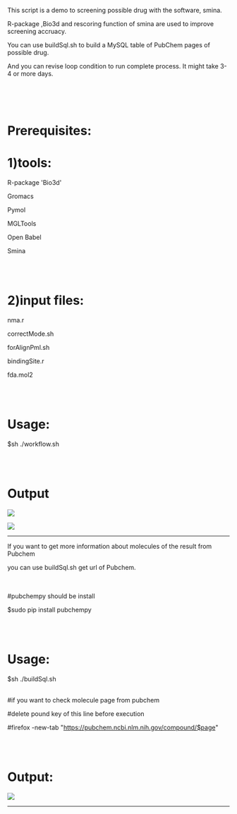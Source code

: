 This script is a demo to screening possible drug with the software, smina.

R-package ,Bio3d and rescoring function of smina are used to improve screening accruacy. 

You can use buildSql.sh to build a MySQL table of PubChem pages of  possible drug.

And you can revise loop condition to run complete process. It might take 3-4 or more days.



<br /><br /><br />


# Prerequisites:

# 1)tools:

R-package 'Bio3d'

Gromacs

Pymol

MGLTools

Open Babel

Smina

<br /><br />

# 2)input files:

nma.r

correctMode.sh

forAlignPml.sh

bindingSite.r

fda.mol2

<br /><br />



# Usage:


$sh ./workflow.sh

<br /><br />

# Output

![](https://github.com/k-eeer/screening/blob/master/illustration/tf1Lig771.png)


![](https://github.com/k-eeer/screening/blob/master/illustration/tf1Lig771Far.png)

----------------------------------------------------------------------------------------------------------------------
If you want to get more information about molecules of the result from Pubchem

you can use buildSql.sh get url of Pubchem.

<br /><br />
#pubchempy should be install

$sudo pip install pubchempy

<br /><br />
# Usage:

$sh ./buildSql.sh
<br /><br />

#if you want to check molecule page from pubchem

#delete pound key of this line before execution 

#firefox -new-tab "https://pubchem.ncbi.nlm.nih.gov/compound/$page"

<br /><br />

# Output:

![](https://github.com/k-eeer/screening/blob/master/illustration/buildSql.png)



----------------------------------------------------------------------------------------------------
